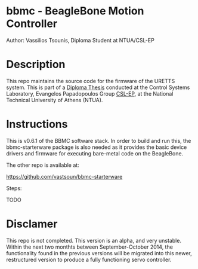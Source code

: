 bbmc - BeagleBone Motion Controller
====

Author: Vassilios Tsounis, Diploma Student at NTUA/CSL-EP


Description
==
This repo maintains the source code for the firmware of the URETTS system. This is part of a [Diploma Thesis](https://scholar.google.gr/citations?view_op=view_citation&hl=en&user=-N0pnFQAAAAJ&citation_for_view=-N0pnFQAAAAJ:u-x6o8ySG0sC) conducted at the Control Systems Laboratory, Evangelos Papadopoulos Group [CSL-EP](http://csl-ep.mech.ntua.gr), at the National Technical University of Athens (NTUA). 


Instructions
==
This is v0.6.1 of the BBMC software stack. In order to build and run this, the bbmc-starterware package is also needed as it provides the basic device drivers and firmware for executing bare-metal code on the BeagleBone.

The other repo is available at:

https://github.com/vastsoun/bbmc-starterware


Steps:

TODO



Disclamer
==
This repo is not completed. This version is an alpha, and very unstable. 
Within the next two monthts between September-October 2014, the functionality 
found in the previous versions will be migrated into this newer, restructured 
version to produce a fully functioning servo controller.
